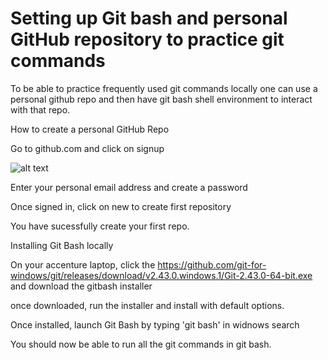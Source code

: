  # Setting up Git bash and personal GitHub repository to practice git commands

 To be able to practice frequently used git commands locally one can use a personal github repo and then have git bash shell environment to interact with that repo.

 How to create a personal GitHub Repo

 Go to github.com and click on signup

![alt text](http://url/to/img.png)

Enter your personal email address and create a password

Once signed in, click on new to create first repository

You have sucessfully create your first repo.

Installing Git Bash locally

On your accenture laptop, click the https://github.com/git-for-windows/git/releases/download/v2.43.0.windows.1/Git-2.43.0-64-bit.exe and download the gitbash installer

once downloaded, run the installer and install with default options.

Once installed, launch Git Bash by typing 'git bash' in widnows search 

You should now be able to run all the git commands in git bash.







